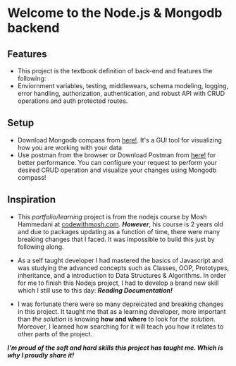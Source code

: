 # Welcome to the Node.js & Mongodb backend

## Features

- This project is the textbook definition of back-end and features the following:
- Enviornment variables, testing, middlewears, schema modeling, logging, error handling, authorization, authentication, and robust API with CRUD operations and auth protected routes.

## Setup

- Download Mongodb compass from [here!](https://www.mongodb.com/products/compass). It's a GUI tool for visualizing how you are working with your data
- Use postman from the browser or Download Postman from [here!](https://www.postman.com/downloads/) for better performance. You can configure your request to perform your desired CRUD operation and visualize your changes using Mongodb compass!

## Inspiration

- This _portfolio/learning_ project is from the nodejs course by Mosh Hammedani at [codewithmosh.com](https://codewithmosh.com/). **_However_**, his course is 2 years old and due to packages updating as a function of time, there were many breaking changes that I faced. It was impossible to build this just by following along.

- As a self taught developer I had mastered the basics of Javascript and was studying the advanced concepts such as Classes, OOP, Prototypes, inheritance, and a introduction to Data Structures & Algorithms. In order for me to finish this Nodejs project, I had to develop a brand new skill which I still use to this day: **_Reading Documentation!_**

- I was fortunate there were so many depreicated and breaking changes in this project. It taught me that as a learning developer, more important than _the solution_ is knowing **how and where** to look for _the solution_. Moreover, I learned how searching for it will teach you how it relates to other parts of the project.

**_I'm proud of the soft and hard skills this project has taught me. Which is why I proudly share it!_**
